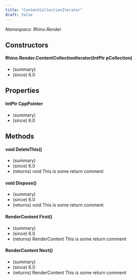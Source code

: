 ```yaml
---
title: "ContentCollectionIterator"
draft: false
---
```


*Namespace: Rhino.Render*
## Constructors
#### Rhino.Render.ContentCollectionIterator(IntPtr pCollection)
- (summary) 
- (since) 6.0
## Properties
#### IntPtr CppPointer
- (summary) 
- (since) 6.0
## Methods
#### void DeleteThis()
- (summary) 
- (since) 6.0
- (returns) void This is some return comment
#### void Dispose()
- (summary) 
- (since) 6.0
- (returns) void This is some return comment
#### RenderContent First()
- (summary) 
- (since) 6.0
- (returns) RenderContent This is some return comment
#### RenderContent Next()
- (summary) 
- (since) 6.0
- (returns) RenderContent This is some return comment
